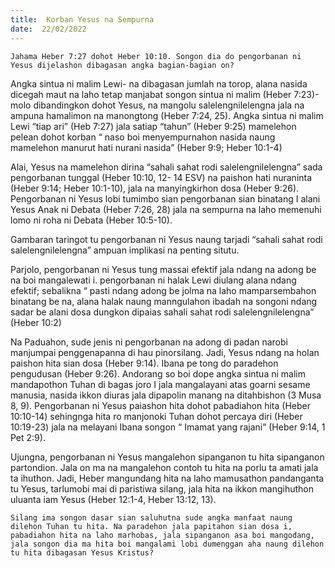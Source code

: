 ```yaml
---
title:  Korban Yesus na Sempurna
date:  22/02/2022
---
```


`Jahama Heber 7:27 dohot Heber 10:10. Songon dia do pengorbanan ni Yesus dijelashon dibagasan angka bagian-bagian on?`

Angka sintua ni malim Lewi- na dibagasan jumlah na torop, alana nasida dicegah maut na laho tetap manjabat songon sintua ni malim (Heber 7:23)- molo dibandingkon dohot Yesus, na mangolu salelengnilelengna jala na ampuna hamalimon na manongtong (Heber 7:24, 25). Angka sintua ni malim Lewi “tiap ari” (Heb 7:27) jala satiap “tahun” (Heber 9:25) mamelehon pelean dohot korban “ naso boi menyempurnahon nasida naung mamelehon manurut hati nurani nasida” (Heber 9:9; Heber 10:1-4)

Alai, Yesus na mamelehon dirina “sahali sahat rodi salelengnilelengna” sada pengorbanan tunggal (Heber 10:10, 12- 14 ESV) na paishon hati nuraninta (Heber 9:14; Heber 10:1-10), jala na manyingkirhon dosa (Heber 9:26). Pengorbanan ni Yesus lobi tumimbo sian pengorbanan sian binatang I alani Yesus Anak ni Debata (Heber 7:26, 28) jala na sempurna na laho memenuhi lomo ni roha ni Debata (Heber 10:5-10).

Gambaran taringot tu pengorbanan ni Yesus naung tarjadi “sahali sahat rodi salelengnilelengna” ampuan implikasi na penting situtu.

Parjolo, pengorbanan ni Yesus tung massai efektif jala ndang na adong be na boi mangalewati i. pengorbanan ni halak Lewi diulang alana ndang efektif; sebalikna “ pasti ndang adong be jolma na laho mamparsembahon binatang be na, alana halak naung manngulahon ibadah na songoni ndang sadar be alani dosa dungkon dipaias sahali sahat rodi salelengnilelengna” (Heber 10:2)

Na Paduahon, sude jenis ni pengorbanan na adong di padan narobi manjumpai penggenapanna di hau pinorsilang. Jadi, Yesus ndang na holan paishon hita sian dosa (Heber 9:14). Ibana pe tong do paradehon pengudusan (Heber 9:26). Andorang so boi dope angka sintua ni malim mandapothon Tuhan di bagas joro I jala mangalayani atas goarni sesame manusia, nasida ikkon diuras jala dipapolin manang na ditahbishon (3 Musa 8, 9). Pengorbanan ni Yesus paiashon hita dohot pabadiahon hita (Heber 10:10-14) sehingnga hita ro manjonoki Tuhan dohot percaya diri (Heber 10:19-23) jala na melayani Ibana songon “ Imamat yang rajani” (Heber 9:14, 1 Pet 2:9).

Ujungna, pengorbanan ni Yesus mangalehon sipanganon tu hita sipanganon partondion. Jala on ma na mangalehon contoh tu hita na porlu ta amati jala ta ihuthon. Jadi, Heber mangundang hita na laho mamusathon pandanganta tu Yesus, tarlumobi mai di paristiwa silang, jala hita na ikkon mangihuthon uluanta iam Yesus (Heber 12:1-4, Heber 13:12, 13).

`Silang ima songon dasar sian saluhutna sude angka manfaat naung dilehon Tuhan tu hita. Na paradehon jala papitahon sian dosa i, pabadiahon hita na laho marhobas, jala sipanganon asa boi mangodang, jala songon dia ma hita boi mangalami lobi dumenggan aha naung dilehon tu hita dibagasan Yesus Kristus?`